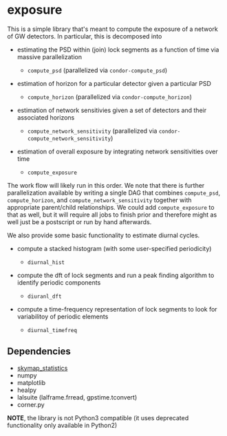 # exposure

This is a simple library that's meant to compute the exposure of a network of GW detectors. In particular, this is decomposed into 

  - estimating the PSD within (join) lock segments as a function of time via massive parallelization
    - `compute_psd` (parallelized via `condor-compute_psd`)

  - estimation of horizon for a particular detector given a particular PSD
    - `compute_horizon` (parallelized via `condor-compute_horizon`)

  - estimation of network sensitivies given a set of detectors and their associated horizons
    - `compute_network_sensitivity` (parallelized via `condor-compute_network_sensitivity`)

  - estimation of overall exposure by integrating network sensitivities over time
    - `compute_exposure`

The work flow will likely run in this order. We note that there is further parallelization available by writing a single DAG that combines `compute_psd`, `compute_horizon`, and `compute_network_sensitivity` together with appropriate parent/child relationships. We could add `compute_exposure` to that as well, but it will require all jobs to finish prior and therefore might as well just be a postscript or run by hand afterwards.

We also provide some basic functionality to estimate diurnal cycles.

  - compute a stacked histogram (with some user-specified periodicity)
    - `diurnal_hist`

  - compute the dft of lock segments and run a peak finding algorithm to identify periodic components
    - `diuranl_dft`

  - compute a time-frequency representation of lock segments to look for variabilitoy of periodic elements
    - `diurnal_timefreq`

## Dependencies

  - [skymap_statistics](https://github.com/reedessick/skymap_statistics)
  - numpy
  - matplotlib
  - healpy
  - lalsuite (lalframe.frread, gpstime.tconvert)
  - corner.py

**NOTE**, the library is not Python3 compatible (it uses deprecated functionality only available in Python2)
